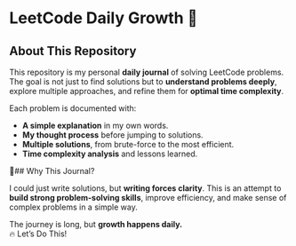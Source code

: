 # LeetCode Daily Growth 🚀  

## About This Repository  
This repository is my personal **daily journal** of solving LeetCode problems. 
The goal is not just to find solutions but to **understand problems deeply**, explore multiple approaches, and refine them for **optimal time complexity**.  

Each problem is documented with:  
- **A simple explanation** in my own words.  
- **My thought process** before jumping to solutions.  
- **Multiple solutions**, from brute-force to the most efficient.  
- **Time complexity analysis** and lessons learned.


📌## Why This Journal?  

I could just write solutions, but **writing forces clarity**. This is an attempt to **build strong problem-solving skills**, improve efficiency, and make sense of complex problems in a simple way.  

The journey is long, but **growth happens daily.**  
🔥 Let’s Do This!
